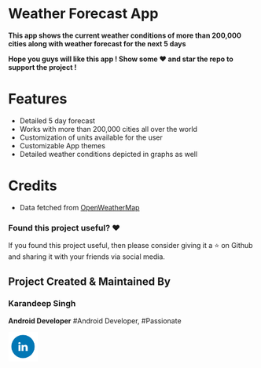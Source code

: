 # Weather Forecast App

**This app shows the current weather conditions of more than 200,000 cities along with weather forecast for the next 5 days**

**Hope you guys will like this app ! Show some ❤️ and star the repo to support the project !**

# Features

* Detailed 5 day forecast
* Works with more than 200,000 cities all over the world
* Customization of units available for the user
* Customizable App themes
* Detailed weather conditions depicted in graphs as well

# Credits
*  Data fetched from [OpenWeatherMap](https://openweathermap.org/)  

### Found this project useful? :heart:

If you found this project useful, then please consider giving it a :star: on Github and sharing it with your friends via social media.

## Project Created & Maintained By

### Karandeep Singh   
**Android Developer** #Android Developer, #Passionate

<a href="https://www.linkedin.com/in/karandeep98/"><img src="https://github.com/aritraroy/social-icons/blob/master/linkedin-icon.png?raw=true" width="60"></a>
